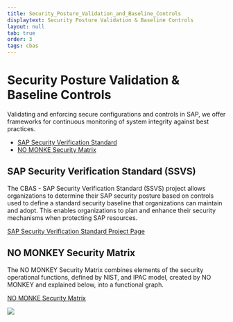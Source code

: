 ```yaml
---
title: Security_Posture_Validation_and_Baseline_Controls
displaytext: Security Posture Validation & Baseline Controls
layout: null
tab: true
order: 3
tags: cbas
---
```

# Security Posture Validation & Baseline Controls

Validating and enforcing secure configurations and controls in SAP, we offer frameworks for continuous monitoring of system integrity against best practices.

- [SAP Security Verification Standard](#sap-security-verification-standard-ssvs)
- [NO MONKE Security Matrix](#no-monkey-security-matrix)

## SAP Security Verification Standard (SSVS)
The CBAS - SAP Security Verification Standard (SSVS) project allows organizations to determine their SAP security posture based on controls used to define a standard security baseline that organizations can maintain and adopt. This enables organizations to plan and enhance their security mechanisms when protecting SAP resources.

[SAP Security Verification Standard Project Page](https://github.com/SecuritySilverbacks/CBAS-SAP-SecurityVerificationStandard)

## NO MONKEY Security Matrix
The NO MONKEY Security Matrix combines elements of the security operational functions, defined by NIST, and IPAC model, created by NO MONKEY and explained below, into a functional graph.

[NO MONKE Security Matrix](https://www.no-monkey.com/sap-security-matrix/)

![](assets/images/NM-Security-Matrix-new.png)
